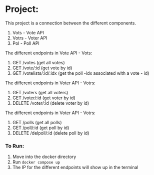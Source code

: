 # Project:

This project is a connection between the different components.

1. Vots - Vote API
2. Votrs - Voter API
3.  Pol - Poll API

The different endpoints in Vote API - Vots:

1. GET    /votes    (get all votes)
2. GET    /vote/:id  (get vote by id)
3. GET    /votelists/:id/:idx     (get the poll -idx associated with a vote - id)

The different endpoints in Voter API - Votrs:

1. GET    /voters      (get all voters)
2. GET    /voter/:id   (get voter by id)
3. DELETE /voter/:id   (delete voter by id)

The different endpoints in Voter API - Votrs:

1. GET    /polls      (get all polls)
2. GET    /poll/:id   (get poll by id)
3. DELETE /delpoll/:id   (delete poll by id)


### To Run:

1. Move into the docker directory
2. Run `docker compose up`
2. The IP for the different endpoints will show up in the terminal

